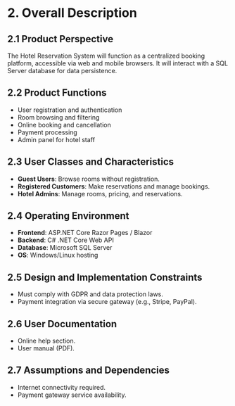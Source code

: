 # 2. Overall Description
## 2.1 Product Perspective
The Hotel Reservation System will function as a centralized booking platform, accessible via web and mobile browsers. It will interact with a SQL Server database for data persistence.

## 2.2 Product Functions
- User registration and authentication  
- Room browsing and filtering  
- Online booking and cancellation  
- Payment processing  
- Admin panel for hotel staff  

## 2.3 User Classes and Characteristics
- **Guest Users**: Browse rooms without registration.  
- **Registered Customers**: Make reservations and manage bookings.  
- **Hotel Admins**: Manage rooms, pricing, and reservations.  

## 2.4 Operating Environment
- **Frontend**: ASP.NET Core Razor Pages / Blazor  
- **Backend**: C# .NET Core Web API  
- **Database**: Microsoft SQL Server  
- **OS**: Windows/Linux hosting  

## 2.5 Design and Implementation Constraints
- Must comply with GDPR and data protection laws.  
- Payment integration via secure gateway (e.g., Stripe, PayPal).  

## 2.6 User Documentation
- Online help section.  
- User manual (PDF).  

## 2.7 Assumptions and Dependencies
- Internet connectivity required.  
- Payment gateway service availability.  
